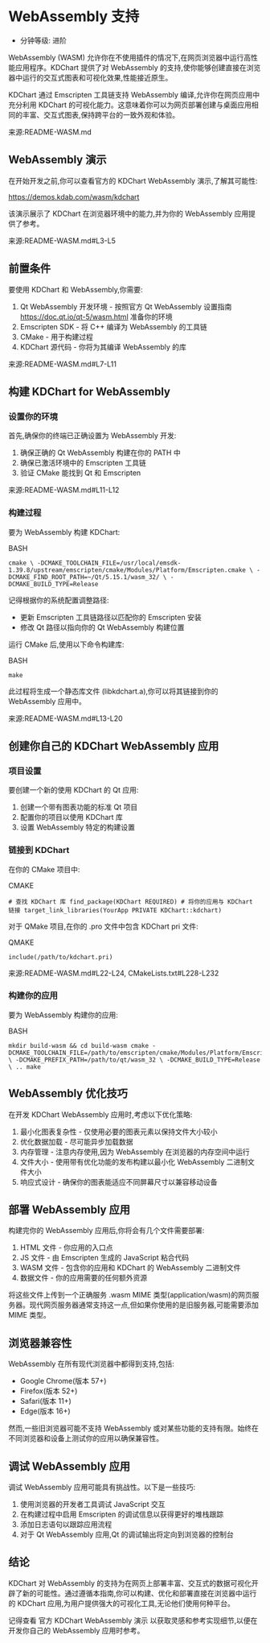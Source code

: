 # WebAssembly 支持

- 分钟等级: 进阶

WebAssembly (WASM) 允许你在不使用插件的情况下,在网页浏览器中运行高性能应用程序。KDChart 提供了对 WebAssembly 的支持,使你能够创建直接在浏览器中运行的交互式图表和可视化效果,性能接近原生。

KDChart 通过 Emscripten 工具链支持 WebAssembly 编译,允许你在网页应用中充分利用 KDChart 的可视化能力。这意味着你可以为网页部署创建与桌面应用相同的丰富、交互式图表,保持跨平台的一致外观和体验。

来源:README-WASM.md

## WebAssembly 演示

在开始开发之前,你可以查看官方的 KDChart WebAssembly 演示,了解其可能性:

https://demos.kdab.com/wasm/kdchart

该演示展示了 KDChart 在浏览器环境中的能力,并为你的 WebAssembly 应用提供了参考。

来源:README-WASM.md#L3-L5

## 前置条件

要使用 KDChart 和 WebAssembly,你需要:

1. Qt WebAssembly 开发环境 - 按照官方 Qt WebAssembly 设置指南 https://doc.qt.io/qt-5/wasm.html 准备你的环境
2. Emscripten SDK - 将 C++ 编译为 WebAssembly 的工具链
3. CMake - 用于构建过程
4. KDChart 源代码 - 你将为其编译 WebAssembly 的库

来源:README-WASM.md#L7-L11

## 构建 KDChart for WebAssembly

### 设置你的环境

首先,确保你的终端已正确设置为 WebAssembly 开发:

1. 确保正确的 Qt WebAssembly 构建在你的 PATH 中
2. 确保已激活环境中的 Emscripten 工具链
3. 验证 CMake 能找到 Qt 和 Emscripten

来源:README-WASM.md#L11-L12

### 构建过程

要为 WebAssembly 构建 KDChart:

BASH

```
cmake \ -DCMAKE_TOOLCHAIN_FILE=/usr/local/emsdk-1.39.8/upstream/emscripten/cmake/Modules/Platform/Emscripten.cmake \ -DCMAKE_FIND_ROOT_PATH=~/Qt/5.15.1/wasm_32/ \ -DCMAKE_BUILD_TYPE=Release
```

记得根据你的系统配置调整路径:

* 更新 Emscripten 工具链路径以匹配你的 Emscripten 安装
* 修改 Qt 路径以指向你的 Qt WebAssembly 构建位置

运行 CMake 后,使用以下命令构建库:

BASH

```
make
```

此过程将生成一个静态库文件 (libkdchart.a),你可以将其链接到你的 WebAssembly 应用中。

来源:README-WASM.md#L13-L20

## 创建你自己的 KDChart WebAssembly 应用

### 项目设置

要创建一个新的使用 KDChart 的 Qt 应用:

1. 创建一个带有图表功能的标准 Qt 项目
2. 配置你的项目以使用 KDChart 库
3. 设置 WebAssembly 特定的构建设置

### 链接到 KDChart

在你的 CMake 项目中:

CMAKE

```
# 查找 KDChart 库 find_package(KDChart REQUIRED) # 将你的应用与 KDChart 链接 target_link_libraries(YourApp PRIVATE KDChart::kdchart)
```

对于 QMake 项目,在你的 .pro 文件中包含 KDChart pri 文件:

QMAKE

```
include(/path/to/kdchart.pri)
```

来源:README-WASM.md#L22-L24, CMakeLists.txt#L228-L232

### 构建你的应用

要为 WebAssembly 构建你的应用:

BASH

```
mkdir build-wasm && cd build-wasm cmake -DCMAKE_TOOLCHAIN_FILE=/path/to/emscripten/cmake/Modules/Platform/Emscripten.cmake \ -DCMAKE_PREFIX_PATH=/path/to/qt/wasm_32 \ -DCMAKE_BUILD_TYPE=Release \ .. make
```

## WebAssembly 优化技巧

在开发 KDChart WebAssembly 应用时,考虑以下优化策略:

1. 最小化图表复杂性 - 仅使用必要的图表元素以保持文件大小较小
2. 优化数据加载 - 尽可能异步加载数据
3. 内存管理 - 注意内存使用,因为 WebAssembly 在浏览器的内存空间中运行
4. 文件大小 - 使用带有优化功能的发布构建以最小化 WebAssembly 二进制文件大小
5. 响应式设计 - 确保你的图表能适应不同屏幕尺寸以兼容移动设备

## 部署 WebAssembly 应用

构建完你的 WebAssembly 应用后,你将会有几个文件需要部署:

1. HTML 文件 - 你应用的入口点
2. JS 文件 - 由 Emscripten 生成的 JavaScript 粘合代码
3. WASM 文件 - 包含你的应用和 KDChart 的 WebAssembly 二进制文件
4. 数据文件 - 你的应用需要的任何额外资源

将这些文件上传到一个正确服务 .wasm MIME 类型(application/wasm)的网页服务器。现代网页服务器通常支持这一点,但如果你使用的是旧服务器,可能需要添加 MIME 类型。

## 浏览器兼容性

WebAssembly 在所有现代浏览器中都得到支持,包括:

* Google Chrome(版本 57+)
* Firefox(版本 52+)
* Safari(版本 11+)
* Edge(版本 16+)

然而,一些旧浏览器可能不支持 WebAssembly 或对某些功能的支持有限。始终在不同浏览器和设备上测试你的应用以确保兼容性。

## 调试 WebAssembly 应用

调试 WebAssembly 应用可能具有挑战性。以下是一些技巧:

1. 使用浏览器的开发者工具调试 JavaScript 交互
2. 在构建过程中启用 Emscripten 的调试信息以获得更好的堆栈跟踪
3. 添加日志语句以跟踪应用流程
4. 对于 Qt WebAssembly 应用,Qt 的调试输出将定向到浏览器的控制台

## 结论

KDChart 对 WebAssembly 的支持为在网页上部署丰富、交互式的数据可视化开辟了新的可能性。通过遵循本指南,你可以构建、优化和部署直接在浏览器中运行的 KDChart 应用,为用户提供强大的可视化工具,无论他们使用何种平台。

记得查看 官方 KDChart WebAssembly 演示 以获取灵感和参考实现细节,以便在开发你自己的 WebAssembly 应用时参考。